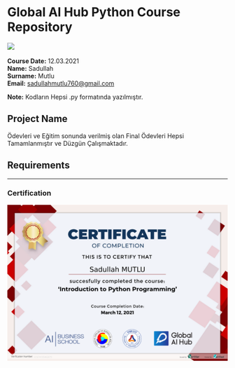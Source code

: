 # Global AI Hub Python Course Repository
![](img/newlogo.png)

**Course Date:** 12.03.2021  
**Name:** Sadullah  
**Surname:** Mutlu  
**Email:** sadullahmutlu760@gmail.com  

**Note:** Kodların Hepsi  .py formatında yazılmıştır.

## Project Name
Ödevleri ve Eğitim sonunda verilmiş olan Final Ödevleri Hepsi Tamamlanmıştır ve Düzgün Çalışmaktadır.

## Requirements

---

### Certification
![](img/Certificate.png)


